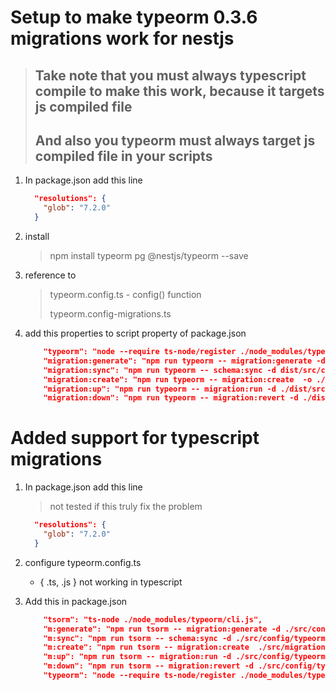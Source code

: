 # Setup to make typeorm 0.3.6 migrations work for nestjs

> ## Take note that you must always typescript compile to make this work, because it targets js compiled file
>
> ## And also you typeorm must always target js compiled file in your scripts

1. In package.json add this line

   ```json
     "resolutions": {
       "glob": "7.2.0"
     }
   ```

2. install

   > npm install typeorm pg @nestjs/typeorm --save

3. reference to

   > typeorm.config.ts - config() function
   >
   > typeorm.config-migrations.ts

4. add this properties to script property of package.json

   ```json
       "typeorm": "node --require ts-node/register ./node_modules/typeorm/cli.js",
       "migration:generate": "npm run typeorm -- migration:generate -d dist/src/config/typeorm/typeorm.config-migrations.js -o dist/src/migrations/migrations",
       "migration:sync": "npm run typeorm -- schema:sync -d dist/src/config/typeorm/typeorm.config-migrations.js ",
       "migration:create": "npm run typeorm -- migration:create  -o ./dist/src/migrations/migrations",
       "migration:up": "npm run typeorm -- migration:run -d ./dist/src/config/typeorm/typeorm.config-migrations.js",
       "migration:down": "npm run typeorm -- migration:revert -d ./dist/src/config/typeorm/typeorm.config-migrations.js"
   ```

# Added support for typescript migrations

1. In package.json add this line

   > not tested if this truly fix the problem

   ```json
     "resolutions": {
       "glob": "7.2.0"
     }
   ```

2. configure typeorm.config.ts

   - { .ts, .js } not working in typescript

3. Add this in package.json

   ```json
       "tsorm": "ts-node ./node_modules/typeorm/cli.js",
       "m:generate": "npm run tsorm -- migration:generate -d ./src/config/typeorm/typeorm.config-migrations.ts ./src/migrations/migrations",
       "m:sync": "npm run tsorm -- schema:sync -d ./src/config/typeorm/typeorm.config-migrations.ts ",
       "m:create": "npm run tsorm -- migration:create  ./src/migrations/migrations",
       "m:up": "npm run tsorm -- migration:run -d ./src/config/typeorm/typeorm.config-migrations.ts",
       "m:down": "npm run tsorm -- migration:revert -d ./src/config/typeorm/typeorm.config-migrations.ts",
       "typeorm": "node --require ts-node/register ./node_modules/typeorm/cli.js",
   ```
